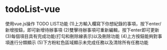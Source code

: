 # todoList-vue
使用vue.js操作
TODO LIST功能
(1)上方輸入欄寫下你想紀錄的事項，按下enter/新增按鈕，即可新增待辦事項
(2)雙擊待辦事項可重新編輯，按下enter即可更新
(3)每個項目具有完成功能(打勾和刪除線表示)以及刪除功能
(4)上方按鈕能夠對事項進行分類顯示
(5)下方粉紅色區域顯示未完成任務以及清除所有任務功能

